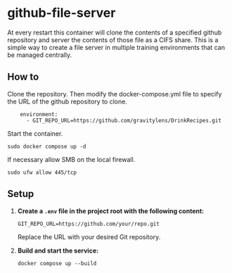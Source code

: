 # github-file-server
At every restart this container will clone the contents of a specified github repository and server the contents of those file as a CIFS share.  This is a simple way to create a file server in multiple training environments that can be managed centrally.

## How to
Clone the repository.  Then modify the docker-compose.yml file to specify the URL of the github repository to clone.

```
    environment:
      - GIT_REPO_URL=https://github.com/gravitylens/DrinkRecipes.git
```

Start the container.

```
sudo docker compose up -d
```

If necessary allow SMB on the local firewall.

```
sudo ufw allow 445/tcp
```

## Setup

1. **Create a `.env` file in the project root with the following content:**
   ```
   GIT_REPO_URL=https://github.com/your/repo.git
   ```
   Replace the URL with your desired Git repository.

2. **Build and start the service:**
   ```
   docker compose up --build
   ```

